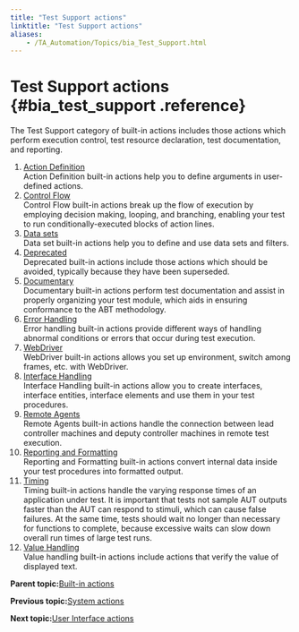 ```yaml
--- 
title: "Test Support actions"
linktitle: "Test Support actions"
aliases: 
    - /TA_Automation/Topics/bia_Test_Support.html
---
```

# Test Support actions {#bia_test_support .reference}

The Test Support category of built-in actions includes those actions which perform execution control, test resource declaration, test documentation, and reporting.

1.  [Action Definition](../../TA_Automation/Topics/bia_Action_definition.html)  
Action Definition built-in actions help you to define arguments in user-defined actions.
2.  [Control Flow](../../TA_Automation/Topics/bia_Control_flow.html)  
Control Flow built-in actions break up the flow of execution by employing decision making, looping, and branching, enabling your test to run conditionally-executed blocks of action lines.
3.  [Data sets](../../TA_Automation/Topics/bia_Data_set.html)  
Data set built-in actions help you to define and use data sets and filters.
4.  [Deprecated](../../TA_Automation/Topics/bia_Deprecated.html)  
Deprecated built-in actions include those actions which should be avoided, typically because they have been superseded.
5.  [Documentary](../../TA_Automation/Topics/bia_Documentary.html)  
Documentary built-in actions perform test documentation and assist in properly organizing your test module, which aids in ensuring conformance to the ABT methodology.
6.  [Error Handling](../../TA_Automation/Topics/bia_Error_handling.html)  
Error handling built-in actions provide different ways of handling abnormal conditions or errors that occur during test execution.
7.  [WebDriver](../../TA_Automation/Topics/built_in_actions_WebDriver.html)  
WebDriver built-in actions allows you set up environment, switch among frames, etc. with WebDriver.
8.  [Interface Handling](../../TA_Automation/Topics/bia_Interface_handling.html)  
Interface Handling built-in actions allow you to create interfaces, interface entities, interface elements and use them in your test procedures.
9.  [Remote Agents](../../TA_Automation/Topics/bia_Remote_agents.html)  
Remote Agents built-in actions handle the connection between lead controller machines and deputy controller machines in remote test execution.
10. [Reporting and Formatting](../../TA_Automation/Topics/bia_Reporting_and_formatting.html)  
Reporting and Formatting built-in actions convert internal data inside your test procedures into formatted output.
11. [Timing](../../TA_Automation/Topics/bia_Timing.html)  
Timing built-in actions handle the varying response times of an application under test. It is important that tests not sample AUT outputs faster than the AUT can respond to stimuli, which can cause false failures. At the same time, tests should wait no longer than necessary for functions to complete, because excessive waits can slow down overall run times of large test runs.
12. [Value Handling](../../TA_Automation/Topics/bia_Value_handling.html)  
Value handling built-in actions include actions that verify the value of displayed text.

**Parent topic:**[Built-in actions](../../TA_Automation/Topics/bia_Built_in_actions.html)

**Previous topic:**[System actions](../../TA_Automation/Topics/bia_System.html)

**Next topic:**[User Interface actions](../../TA_Automation/Topics/bia_User_Interface.html)

